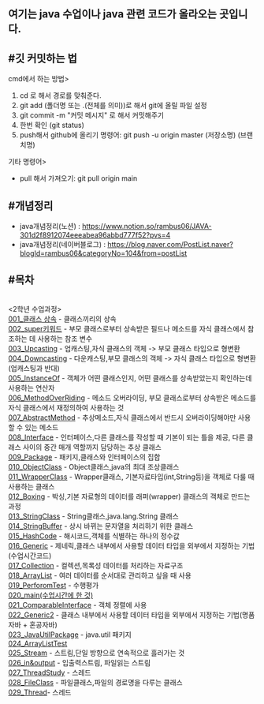 여기는 java 수업이나 java 관련 코드가 올라오는 곳입니다. 
---
#깃 커밋하는 법
---
cmd에서 하는 방법>
1. cd 로 해서 경로를 맞춰준다. 
2. git add (폴더명 또는 .(전체를 의미))로 해서 git에 올릴 파일 설정
3. git commit -m "커밋 메시지" 로 해서 커밋해주기 
4. 한번 확인 (git status)
5. push해서 github에 올리기 
  명령어: git push -u origin master (저장소명) (브랜치명)

기타 명령어><br/>
- pull 해서 가져오기: git pull origin main


#개념정리 
---
- java개념정리(노션) : <https://www.notion.so/rambus06/JAVA-301d2f8912074eeeabea96abbd777f52?pvs=4>
- java개념정리(네이버블로그) : <https://blog.naver.com/PostList.naver?blogId=rambus06&categoryNo=104&from=postList>

#목차
---
<br/><2학년 수업과정>
<br/>[001_클래스 상속](https://github.com/rambus2006/JavaArrangement/tree/main/002_2gradeJavaIntellij/_01Class_inheritance) - 클래스끼리의 상속
<br/>[002_super키워드](https://github.com/rambus2006/JavaArrangement/tree/main/002_2gradeJavaIntellij/_02Super) - 부모 클래스로부터 상속받은 필드나 메소드를 자식 클래스에서 참조하는 데 사용하는 참조 변수
<br/>[003_Upcasting](https://github.com/rambus2006/JavaArrangement/tree/main/002_2gradeJavaIntellij/_03Upcasting) - 업캐스팅,자식 클래스의 객체 -> 부모 클래스 타입으로 형변환 
<br/>[004_Downcasting](https://github.com/rambus2006/JavaArrangement/tree/main/002_2gradeJavaIntellij/_04Downcasting) - 다운캐스팅,부모 클래스의 객체 -> 자식 클래스 타입으로 형변환 (업캐스팅과 반대)
<br/>[005_InstanceOf](https://github.com/rambus2006/JavaArrangement/tree/main/002_2gradeJavaIntellij/_05InstanceOf) - 객체가 어떤 클래스인지, 어떤 클래스를 상속받았는지 확인하는데 사용하는 연산자
<br/>[006_MethodOverRiding](https://github.com/rambus2006/JavaArrangement/tree/main/002_2gradeJavaIntellij/_06MethodOverRiding) - 메소드 오버라이딩, 부모 클래스로부터 상속받은 메소드를 자식 클래스에서 재정의하여 사용하는 것
<br/>[007_AbstractMethod](https://github.com/rambus2006/JavaArrangement/tree/main/002_2gradeJavaIntellij/_07AbstractMethod) - 추상메소드,자식 클래스에서 반드시 오버라이딩해야만 사용할 수 있는 메소드
<br/>[008_Interface](https://github.com/rambus2006/JavaArrangement/tree/main/002_2gradeJavaIntellij/_08Interface) - 인터페이스,다른 클래스를 작성할 때 기본이 되는 틀을 제공, 다른 클래스 사이의 중간 매개 역할까지 담당하는 추상 클래스
<br/>[009_Package](https://github.com/rambus2006/JavaArrangement/tree/main/002_2gradeJavaIntellij/_09Package) - 패키지,클래스와 인터페이스의 집합
<br/>[010_ObjectClass](https://github.com/rambus2006/JavaArrangement/tree/main/002_2gradeJavaIntellij/_10ObjectClass) - Object클래스,java의 최대 조상클래스
<br/>[011_WrapperClass](https://github.com/rambus2006/JavaArrangement/tree/main/002_2gradeJavaIntellij/_11WrapperClass) - Wrapper클래스, 기본자료타입(int,String등)을 객체로 다룰 때 사용하는 클래스 
<br/>[012_Boxing](https://github.com/rambus2006/JavaArrangement/tree/main/002_2gradeJavaIntellij/_12Boxing) - 박싱,기본 자료형의 데이터를 래퍼(wrapper) 클래스의 객체로 만드는 과정
<br/>[013_StringClass](https://github.com/rambus2006/JavaArrangement/tree/main/002_2gradeJavaIntellij/_13StringClass) - String클래스,java.lang.String 클래스
<br/>[014_StringBuffer](https://github.com/rambus2006/JavaArrangement/tree/main/002_2gradeJavaIntellij/_14StringBuffer) - 상시 바뀌는 문자열을 처리하기 위한 클래스 
<br/>[015_HashCode](https://github.com/rambus2006/JavaArrangement/tree/main/002_2gradeJavaIntellij/_15HashCode) - 해시코드,객체를 식별하는 하나의 정수값
<br/>[016_Generic](https://github.com/rambus2006/JavaArrangement/tree/main/002_2gradeJavaIntellij/_16Generic) - 제네릭,클래스 내부에서 사용할 데이터 타입을 외부에서 지정하는 기법(수업시간코드)
<br/>[017_Collection](https://github.com/rambus2006/JavaArrangement/tree/main/002_2gradeJavaIntellij/_17Collection) - 컬렉션,목록성 데이터를 처리하는 자료구조
<br/>[018_ArrayList](https://github.com/rambus2006/JavaArrangement/tree/main/002_2gradeJavaIntellij/_18ArrayList) - 여러 데이터를 순서대로 관리하고 싶을 때 사용
<br/>[019_PerforomTest](https://github.com/rambus2006/JavaArrangement/tree/main/002_2gradeJavaIntellij/_19PerformTest) - 수행평가
<br/>[020_main(수업시간에 한 것)](https://github.com/rambus2006/JavaArrangement/tree/main/002_2gradeJavaIntellij/_20Main_방민서_2305)
<br/>[021_ComparableInterface](https://github.com/rambus2006/JavaArrangement/tree/main/002_2gradeJavaIntellij/_21Comparable인터페이스) - 객체 정렬에 사용
<br/>[022_Generic2](https://github.com/rambus2006/JavaArrangement/tree/main/002_2gradeJavaIntellij/_22Generic) - 클래스 내부에서 사용할 데이터 타입을 외부에서 지정하는 기법(명품자바 + 혼공자바)
<br/>[023_JavaUtilPackage](https://github.com/rambus2006/JavaArrangement/tree/main/002_2gradeJavaIntellij/_23JavaUtilPackage) - java.util 패키지 
<br/>[024_ArrayListTest](https://github.com/rambus2006/JavaArrangement/tree/main/002_2gradeJavaIntellij/_24ArrayList문제)
<br/>[025_Stream](https://github.com/rambus2006/JavaArrangement/tree/main/002_2gradeJavaIntellij/_25Stream) - 스트림,단일 방향으로 연속적으로 흘러가는 것
<br/>[026_in&output](https://github.com/rambus2006/JavaArrangement/tree/main/002_2gradeJavaIntellij/_26입출력) - 입출력스트림, 파일읽는 스트림 
<br/>[027_ThreadStudy](https://github.com/rambus2006/JavaArrangement/tree/main/002_2gradeJavaIntellij/_27_thread_study) - 스레드
<br/>[028_FileClass](https://github.com/rambus2006/JavaArrangement/tree/main/002_2gradeJavaIntellij/_28파일클래스) - 파일클래스,파일의 경로명을 다루는 클래스 
<br/>[029_Thread](https://github.com/rambus2006/JavaArrangement/tree/main/002_2gradeJavaIntellij/_29스레드)- 스레드 
